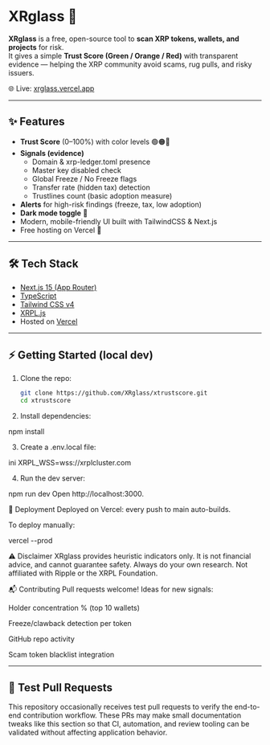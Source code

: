 # XRglass 🔐

**XRglass** is a free, open-source tool to **scan XRP tokens, wallets, and projects** for risk.  
It gives a simple **Trust Score (Green / Orange / Red)** with transparent evidence — helping the XRP community avoid scams, rug pulls, and risky issuers.

🌐 Live: [xrglass.vercel.app](https://xrglass.vercel.app)

---

## ✨ Features

- **Trust Score** (0–100%) with color levels 🟢🟠🔴
- **Signals (evidence)**  
  - Domain & xrp-ledger.toml presence  
  - Master key disabled check  
  - Global Freeze / No Freeze flags  
  - Transfer rate (hidden tax) detection  
  - Trustlines count (basic adoption measure)  
- **Alerts** for high-risk findings (freeze, tax, low adoption)  
- **Dark mode toggle** 🌙  
- Modern, mobile-friendly UI built with TailwindCSS & Next.js  
- Free hosting on Vercel 🚀

---

## 🛠️ Tech Stack

- [Next.js 15 (App Router)](https://nextjs.org/)  
- [TypeScript](https://www.typescriptlang.org/)  
- [Tailwind CSS v4](https://tailwindcss.com/)  
- [XRPL.js](https://github.com/XRPLF/xrpl.js)  
- Hosted on [Vercel](https://vercel.com)  

---

## ⚡ Getting Started (local dev)

1. Clone the repo:
   ```bash
   git clone https://github.com/XRglass/xtrustscore.git
   cd xtrustscore

2. Install dependencies:

npm install

3. Create a .env.local file:

ini
XRPL_WSS=wss://xrplcluster.com

4. Run the dev server:

npm run dev
Open http://localhost:3000.

🚀 Deployment
Deployed on Vercel: every push to main auto-builds.

To deploy manually:

vercel --prod


⚠️ Disclaimer
XRglass provides heuristic indicators only.
It is not financial advice, and cannot guarantee safety.
Always do your own research.
Not affiliated with Ripple or the XRPL Foundation.

📬 Contributing
Pull requests welcome!
Ideas for new signals:

Holder concentration % (top 10 wallets)

Freeze/clawback detection per token

GitHub repo activity

Scam token blacklist integration

---

## 🧪 Test Pull Requests

This repository occasionally receives test pull requests to verify the end-to-end
contribution workflow. These PRs may make small documentation tweaks like this
section so that CI, automation, and review tooling can be validated without
affecting application behavior.
